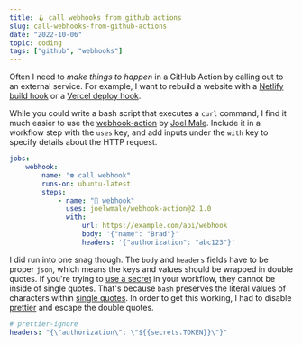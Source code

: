 ```yaml
---
title: 🪝 call webhooks from github actions
slug: call-webhooks-from-github-actions
date: "2022-10-06"
topic: coding
tags: ["github", "webhooks"]
---
```


Often I need to _make things to happen_ in a GitHub Action by calling out to an external service. For example, I want to rebuild a website with a [Netlify build hook][netlify-hook] or a [Vercel deploy hook][vercel-hook].

While you could write a bash script that executes a `curl` command, I find it much easier to use the [webhook-action][webhook-action] by [Joel Male][joelwmale]. Include it in a workflow step with the `uses` key, and add inputs under the `with` key to specify details about the HTTP request.

```yaml
jobs:
    webhook:
        name: "☎️ call webhook"
        runs-on: ubuntu-latest
        steps:
            - name: "🎣 webhook"
              uses: joelwmale/webhook-action@2.1.0
              with:
                  url: https://example.com/api/webhook
                  body: '{"name": "Brad"}'
                  headers: '{"authorization": "abc123"}'
```

I did run into one snag though. The `body` and `headers` fields have to be proper `json`, which means the keys and values should be wrapped in double quotes. If you're trying to [use a secret][secrets] in your workflow, they cannot be inside of single quotes. That's because `bash` preserves the literal values of characters within [single quotes][bash-quotes]. In order to get this working, I had to disable [prettier][prettier] and escape the double quotes.

```yaml
# prettier-ignore
headers: "{\"authorization\": \"${{secrets.TOKEN}}\"}"
```

[webhook-action]: https://github.com/joelwmale/webhook-action
[secrets]: https://docs.github.com/en/actions/security-guides/encrypted-secrets#using-encrypted-secrets-in-a-workflow
[netlify-hook]: https://docs.netlify.com/configure-builds/build-hooks
[vercel-hook]: https://vercel.com/docs/concepts/git/deploy-hooks
[joelwmale]: https://github.com/joelwmale
[prettier]: https://prettier.io/
[bash-quotes]: https://www.gnu.org/software/bash/manual/html_node/Single-Quotes.html
